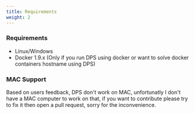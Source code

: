 ```yaml
---
title: Requirements
weight: 2
---
```


### Requirements

* Linux/Windows
* Docker 1.9.x (Only if you run DPS using docker or want to solve docker containers hostname using DPS)

### MAC Support
Based on users feedback, DPS don't work on MAC, unfortunatly I don't have a MAC computer to work on that, 
if you want to contribute please try to fix it then open a pull request, sorry for the inconvenience.
